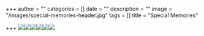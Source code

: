 +++
author = ""
categories = []
date = ""
description = ""
image = "/images/special-memories-header.jpg"
tags = []
title = "Special Memories"

+++
![](/images/img_7204.jpg)![](/images/img_7176.jpg)![](/images/img_7188.jpg)![](/images/img_7177.jpg)![](/images/img_7185.jpg)![](/images/img_7220.jpg)